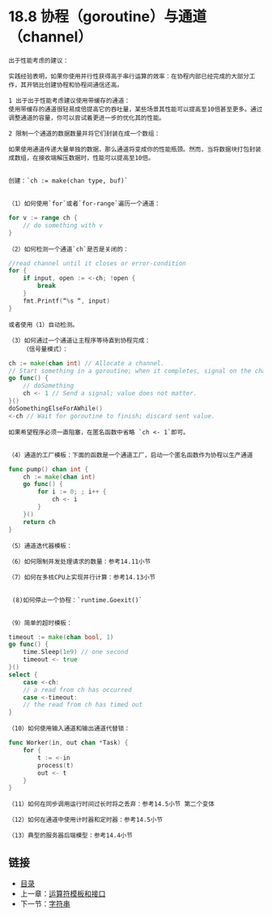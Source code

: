 # 18.8 协程（goroutine）与通道（channel）

    出于性能考虑的建议：
    
    实践经验表明，如果你使用并行性获得高于串行运算的效率：在协程内部已经完成的大部分工作，其开销比创建协程和协程间通信还高。

    1 出于出于性能考虑建议使用带缓存的通道：
    使用带缓存的通道很轻易成倍提高它的吞吐量，某些场景其性能可以提高至10倍甚至更多。通过调整通道的容量，你可以尝试着更进一步的优化其的性能。

    2 限制一个通道的数据数量并将它们封装在成一个数组：

    如果使用通道传递大量单独的数据，那么通道将变成你的性能瓶颈。然而，当将数据块打包封装成数组，在接收端解压数据时，性能可以提高至10倍。


    创建：`ch := make(chan type, buf)`


    （1）如何使用`for`或者`for-range`遍历一个通道：


```go
for v := range ch {
    // do something with v
}
```

    （2）如何检测一个通道`ch`是否是关闭的：


```go
//read channel until it closes or error-condition
for {
    if input, open := <-ch; !open {
        break
    }
    fmt.Printf(“%s “, input)
}
```

    或者使用（1）自动检测。

    （3）如何通过一个通道让主程序等待直到协程完成：
        （信号量模式）：
```go
ch := make(chan int) // Allocate a channel.
// Start something in a goroutine; when it completes, signal on the channel.
go func() {
    // doSomething
    ch <- 1 // Send a signal; value does not matter.
}()
doSomethingElseForAWhile()
<-ch // Wait for goroutine to finish; discard sent value.
```


    如果希望程序必须一直阻塞，在匿名函数中省略 `ch <- 1`即可。


    （4）通道的工厂模板：下面的函数是一个通道工厂，启动一个匿名函数作为协程以生产通道

```go
func pump() chan int {
    ch := make(chan int)
    go func() {
        for i := 0; ; i++ {
            ch <- i
        }
    }()
    return ch
}
```
       
    （5）通道迭代器模板：
    
    （6）如何限制并发处理请求的数量：参考14.11小节
    
    （7）如何在多核CPU上实现并行计算：参考14.13小节


     (8)如何停止一个协程：`runtime.Goexit()`  
      
 
    （9）简单的超时模板：

```go  
timeout := make(chan bool, 1)
go func() {
    time.Sleep(1e9) // one second  
    timeout <- true
}()
select {
    case <-ch:
    // a read from ch has occurred
    case <-timeout:
    // the read from ch has timed out
}
```

    （10）如何使用输入通道和输出通道代替锁：

```go
func Worker(in, out chan *Task) {
    for {
        t := <-in
        process(t)
        out <- t
    }
}
```

    （11）如何在同步调用运行时间过长时将之丢弃：参考14.5小节 第二个变体

    （12）如何在通道中使用计时器和定时器：参考14.5小节

    （13）典型的服务器后端模型：参考14.4小节

## 链接

- [目录](directory.md)
- 上一章：[运算符模板和接口](17.4.md)
- 下一节：[字符串](18.1.md)